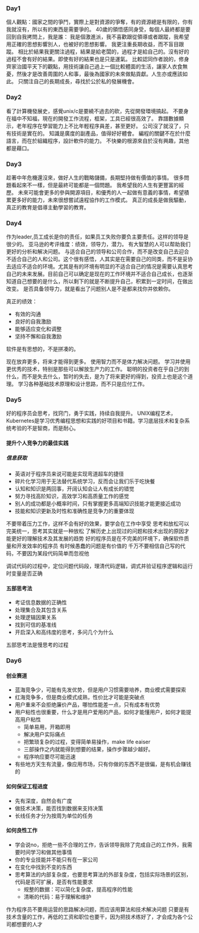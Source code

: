 ### Day1

個人觀點：國家之間的爭鬥，實際上是對資源的爭奪，有的資源總是有限的，你有我就沒有，所以有的東西是需要爭的。
40歲的領悟感同身受，每個人最終都是要回到自我拷問上，我是誰：
我是個激進派，我不喜歡跟從領導或者跟蹤，我希望用正確的思想影響別人，也被好的思想影響。
我更注重長期收益，而不盲目跟蹤。
相比於結果我更關注過程，結果是給老闆的，過程才是給自己的。沒有好的過程不會有好的結果。即使有好的結果也是只是運氣。
比較認同作者說的，修身齊家治國平天下的觀點，用技術讓自己過上一個比較體面的生活，讓家人衣食無憂，然後才是改善周圍的人和事，最後為國家的未來做點貢獻。人生亦或應該如此。
只關注自己的長期成長，尋找於公於私的發展機會。


### Day2

看了計算機發展史，感覺unix/c是要繞不過去的砍，先從開發環境搞起。
不要身在福中不知福，現在的開發工作流程，框架，工具已經很高效了。
靠譜數據顯示，老年程序在學習能力上不比年輕程序員差，甚至更好。
公司沒了就沒了，只有技術是實在的。
知識是廣度的副產品，值得好好體會。
編程的關鍵不在於什麼語言，而在於組織程序，設計軟件的能力。
不快樂的根源來自於沒有興趣，其他都是藉口。


### Day3

趁著中年危機還沒來，做好人生的戰略儲備，長期堅持做有價值的事情。
很多問題看起來不一樣，但是最終可能都是一個問題。
我希望我的人生有更豐富的經歷。
未來可能會更多的參與開源項目，和優秀的人一起做有意義的事情，希望積累更多好的能力，未來很想嘗試遠程協作的工作模式。
真正的成長是做我驅動，真正的教育是倡導主動學習的教育。


### Day4

作为leader,员工成长是你的责任，如果员工失败你要负主要责任。这样的领导是很少的。
亚马逊的考评维度：绩效，领导力，潜力。
有大智慧的人可以帮助我们更好的分析和解决问题。
与适合自己的领导和公司合作，而不是改变自己去迎合不适合自己的人和公司。这个很有感悟，人其实是在需要自己的同类，而不是妥协去适应不适合的环境。尤其是有的环境有明显的不适合自己的情况是需要认真思考自己的未来发展。目前自己可以确定是现在的工作环境并不适合自己成长，也逐渐知道自己想要的是什么，所以剩下的就是不断提升自己，积累到一定时间，在做出改变。
是否具备领导力，就是看出了问题别人是不是都来找你并依赖你。

真正的绩效：
- 有效的沟通
- 良好的自我激励
- 能够适应变化和调整
- 坚持不懈和自我激励
  
软件是有思想的，不是拼凑的。

现在放弃更多，将来才能得到更多。
使用智力而不是体力解决问题。
学习并使用更优秀的技术，特别是那些可以解放生产力的工作。
聪明的投资者在乎自己的到什么，而不是失去什么，暂时的失去，是为了将来更好的得到，投资上也是这个道理。
学习各种基础技术原理和设计思路，而不只是应付工作。

### Day5

好的程序员会思考，找窍门，勇于实践，持续自我提升。
UNIX编程艺术，Kubernetes是学习优秀编程思想和实践的好项目和书籍。学习底层技术和复杂系统考验的不是智商，而是耐心。

#### 提升个人竞争力的最佳实践
##### 信息获取
- 英语对于程序员来说可能是实现弯道超车的捷径
- 碎片化学习用于无法替代系统学习，反而会让我们乐于吃快餐
- 认知和知识是两回事，开阔认知会让人有成长的错觉
- 努力寻找高阶知识，高效学习和高质量工作的感觉
- 别人的成功都是小概率时间，只有掌握更多高端知识技能才能更接近成功
- 技能和知识更新及时性和准确性是竞争力的重要体现

不要带着压力工作，这样不会有好的效果，要学会在工作中享受
思考和放松可以完美统一，思考其实就是一种放松
了解历史上出现过的问题和技术出现的原因才能更好的理解技术及其发展的趋势
好的程序员是在不完美的环境下，确保软件质量和开发效率的程序员
有时候愚蠢的问题是有价值的
千万不要相信自己写的代码，不要因为某段代码简单而忽视他

调试代码的过程中，定位问题代码段，理清代码逻辑，调式并验证程序逻辑和运行时变量是否正确

#### 五部思考法
- 考证信息数据的正确性
- 处理集合及其包含关系
- 处理逻辑因果关系
- 找到可信的基准线
- 开启深入和高纬度的思考，多问几个为什么

五部思考法是慢思考的过程

### Day6

#### 创业赛道
- 蓝海竞争少，可能有先发优势，但是用户习惯需要培养，商业模式需要探索
- 红海竞争多，但是商业模式成熟，性价比才可能是突破点
- 用户重来不会拒绝廉价产品，哪怕性能差一点，只有成本有优势
- 用户粘性也很重要，什么才是用户爱用的产品，如何才能懂用户，如何才能提高用户粘性
  - 简单易用，开箱即用
  - 解决用户实际痛点
  - 把繁琐复杂的过程，变得简单易操作，make life eaiser
  - 三部操作之内就能得到想要的结果，操作步骤越少越好。
  - 程序响应要尽可能迅速
- 有些地方天生有流量，像应用市场，只有你做的东西不是很偏，是有机会赚钱的

#### 如何保证工程进度
- 先有深度，自然会有广度
- 做技术决策，能否找到数据来支持决策
- 长线任务才分为按周为单位的任务

#### 如何良性工作
- 学会说no，拒绝一些不合理的工作，告诉领导我除了完成自己的工作外，我需要时间学习和做其他事情
- 你的专业技能并不能只有在一家公司
- 在变化中找到不变的东西
- 思考算法的内部复杂度，也要思考算法的外部复杂度，包括实际场景的区别，代码是否可扩展，是否有性能要求
  - 规整的数据：可以简化复杂度，提高程序的性能
  - 清晰的代码：易于理解和维护

作为程序员不要用运营的思路解决问题，而应该用算法和技术解决问题
只要是有技术含量的工作，再低的工资和职位也要干，因为把技术练好了，才会成为各个公司都想要的人才
